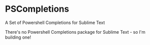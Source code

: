# PSCompletions
A Set of Powershell Completions for Sublime Text

There's no Powershell Completions package for Sublime Text - so I'm building one!

